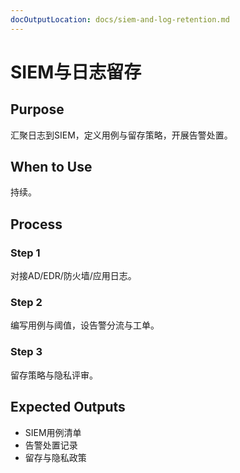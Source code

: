 ```yaml
---
docOutputLocation: docs/siem-and-log-retention.md
---
```


# SIEM与日志留存

## Purpose

汇聚日志到SIEM，定义用例与留存策略，开展告警处置。

## When to Use

持续。

## Process

### Step 1

对接AD/EDR/防火墙/应用日志。

### Step 2

编写用例与阈值，设告警分流与工单。

### Step 3

留存策略与隐私评审。

## Expected Outputs

- SIEM用例清单
- 告警处置记录
- 留存与隐私政策
